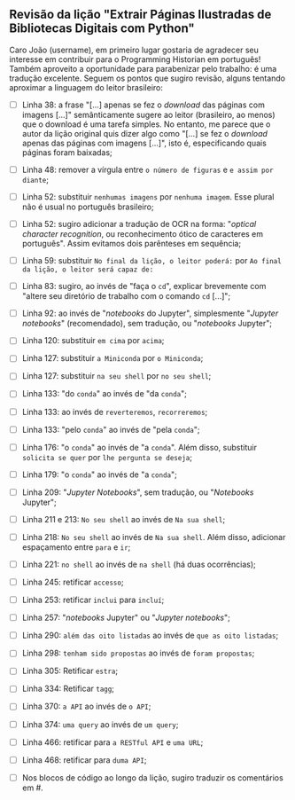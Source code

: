 ## Revisão da lição "Extrair Páginas Ilustradas de Bibliotecas Digitais com Python"

Caro João (username), em primeiro lugar gostaria de agradecer seu interesse em contribuir para o Programming Historian em português! Também aproveito a oportunidade para parabenizar pelo trabalho: é uma tradução excelente. Seguem os pontos que sugiro revisão, alguns tentando aproximar a linguagem do leitor brasileiro:

- [ ] Linha 38: a frase "[...] apenas se fez o *download* das páginas com imagens [...]" semânticamente sugere ao leitor (brasileiro, ao menos) que o download é uma tarefa simples. No entanto, me parece que o autor da lição original quis dizer algo como "[...] se fez o *download* apenas das páginas com imagens [...]", isto é, especificando quais páginas foram baixadas;

- [ ] Linha 48: remover a vírgula entre `o número de figuras` e `e assim por diante`;

- [ ] Linha 52: substituir `nenhumas imagens` por `nenhuma imagem`. Esse plural não é usual no português brasileiro;

- [ ] Linha 52: sugiro adicionar a tradução de OCR na forma: "*optical character recognition*, ou reconhecimento ótico de caracteres em português". Assim evitamos dois parênteses em sequência;

- [ ] Linha 59: substituir `No final da lição, o leitor poderá:` por `Ao final da lição, o leitor será capaz de:`

- [ ] Linha 83: sugiro, ao invés de "faça o `cd`", explicar brevemente com "altere seu diretório de trabalho com o comando `cd` [...]";

- [ ] Linha 92: ao invés de "*notebooks* do Jupyter", simplesmente "*Jupyter notebooks*" (recomendado), sem tradução, ou "*notebooks* Jupyter"; 

- [ ] Linha 120: substituir `em cima` por `acima`;

- [ ] Linha 127: substituir `a Miniconda` por `o Miniconda`;

- [ ] Linha 127: substituir `na seu shell` por `no seu shell`;

- [ ] Linha 133: "do `conda`" ao invés de "da `conda`";

- [ ] Linha 133: ao invés de `reverteremos`, `recorreremos`;

- [ ] Linha 133: "pelo `conda`" ao invés de "pela `conda`";

- [ ] Linha 176: "o `conda`" ao invés de "a `conda`". Além disso, substituir `solicita se quer` por `lhe pergunta se deseja`;

- [ ] Linha 179: "o `conda`" ao invés de "a `conda`";

- [ ] Linha 209: "*Jupyter Notebooks*", sem tradução, ou "*Notebooks* Jupyter";

- [ ] Linha 211 e 213: `No seu shell` ao invés de `Na sua shell`;

- [ ] Linha 218: `No seu shell` ao invés de `Na sua shell`. Além disso, adicionar espaçamento entre `para` e `ir`;

- [ ] Linha 221: `no shell` ao invés de `na shell` (há duas ocorrências);

- [ ] Linha 245: retificar `accesso`;

- [ ] Linha 253: retificar `inclui` para `incluí`;

- [ ] Linha 257: "*notebooks* Jupyter" ou "*Jupyter notebooks*";

- [ ] Linha 290: `além das oito listadas` ao invés de `que as oito listadas`;

- [ ] Linha 298: `tenham sido propostas` ao invés de `foram propostas`;

- [ ] Linha 305: Retificar `estra`;

- [ ] Linha 334: Retificar `tagg`;

- [ ] Linha 370: `a API` ao invés de `o API`;

- [ ] Linha 374: `uma query` ao invés de `um query`;

- [ ] Linha 466: retificar para `a RESTful API` e `uma URL`;

- [ ] Linha 468: retificar para `duma API`; 

- [ ] Nos blocos de código ao longo da lição, sugiro traduzir os comentários em #.